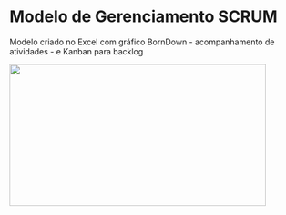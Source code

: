 # Modelo de Gerenciamento SCRUM

<p>Modelo criado no Excel com gráfico BornDown - acompanhamento de atividades - e Kanban para backlog</p>

<img src="https://s13.postimg.org/n1ow727w7/image.png" width="450" height="250">
